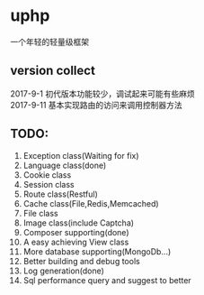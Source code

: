 # uphp 
一个年轻的轻量级框架
## version collect
2017-9-1  初代版本功能较少，调试起来可能有些麻烦<br>
2017-9-11 基本实现路由的访问来调用控制器方法

##  TODO:
<ol>
<li>Exception class(Waiting for fix)</li>
<li>Language class(done)</li>
<li>Cookie class</li>
<li>Session class</li>
<li>Route class(Restful)</li>
<li>Cache class(File,Redis,Memcached)</li>
<li>File class</li>
<li>Image class(include Captcha)</li>
<li>Composer supporting(done)</li>
<li>A easy achieving View class</li>
<li>More database supporting(MongoDb...)</li>
<li>Better building and debug tools</li>
<li>Log generation(done)</li>
<li>Sql performance query and suggest to better </li>
</ol>